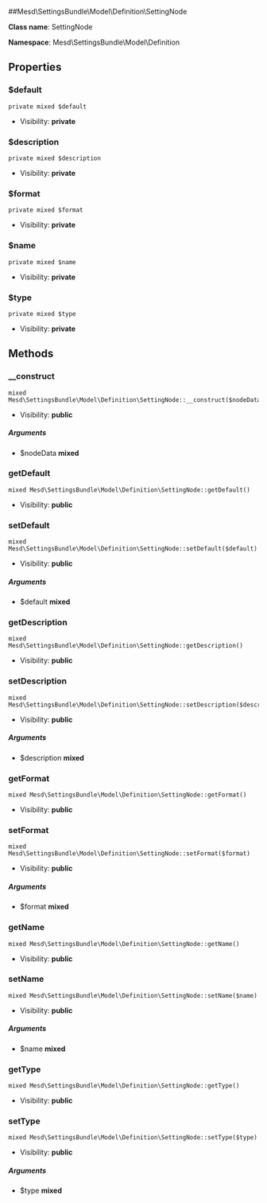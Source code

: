 ##Mesd\SettingsBundle\Model\Definition\SettingNode






**Class name**: SettingNode

**Namespace**: Mesd\SettingsBundle\Model\Definition









Properties
----------


### $default

    private mixed $default





* Visibility: **private**


### $description

    private mixed $description





* Visibility: **private**


### $format

    private mixed $format





* Visibility: **private**


### $name

    private mixed $name





* Visibility: **private**


### $type

    private mixed $type





* Visibility: **private**


Methods
-------


### __construct

    mixed Mesd\SettingsBundle\Model\Definition\SettingNode::__construct($nodeData)





* Visibility: **public**


##### Arguments
* $nodeData **mixed**



### getDefault

    mixed Mesd\SettingsBundle\Model\Definition\SettingNode::getDefault()





* Visibility: **public**




### setDefault

    mixed Mesd\SettingsBundle\Model\Definition\SettingNode::setDefault($default)





* Visibility: **public**


##### Arguments
* $default **mixed**



### getDescription

    mixed Mesd\SettingsBundle\Model\Definition\SettingNode::getDescription()





* Visibility: **public**




### setDescription

    mixed Mesd\SettingsBundle\Model\Definition\SettingNode::setDescription($description)





* Visibility: **public**


##### Arguments
* $description **mixed**



### getFormat

    mixed Mesd\SettingsBundle\Model\Definition\SettingNode::getFormat()





* Visibility: **public**




### setFormat

    mixed Mesd\SettingsBundle\Model\Definition\SettingNode::setFormat($format)





* Visibility: **public**


##### Arguments
* $format **mixed**



### getName

    mixed Mesd\SettingsBundle\Model\Definition\SettingNode::getName()





* Visibility: **public**




### setName

    mixed Mesd\SettingsBundle\Model\Definition\SettingNode::setName($name)





* Visibility: **public**


##### Arguments
* $name **mixed**



### getType

    mixed Mesd\SettingsBundle\Model\Definition\SettingNode::getType()





* Visibility: **public**




### setType

    mixed Mesd\SettingsBundle\Model\Definition\SettingNode::setType($type)





* Visibility: **public**


##### Arguments
* $type **mixed**


